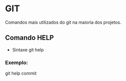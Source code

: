 # GIT
Comandos mais utilizados do git na maioria dos projetos.
## Comando HELP
* Sintaxe
	git help <algum comando do git>

### Exemplo:
git help commit
